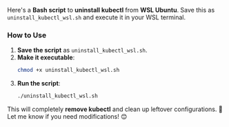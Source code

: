 Here's a **Bash script** to **uninstall kubectl** from **WSL Ubuntu**. Save this as `uninstall_kubectl_wsl.sh` and execute it in your WSL terminal.

### **How to Use**
1. **Save the script** as `uninstall_kubectl_wsl.sh`.
2. **Make it executable**:
   ```bash
   chmod +x uninstall_kubectl_wsl.sh
   ```
3. **Run the script**:
   ```bash
   ./uninstall_kubectl_wsl.sh
   ```

This will completely **remove kubectl** and clean up leftover configurations. 🚀 Let me know if you need modifications! 😊
